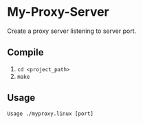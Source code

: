 # My-Proxy-Server

Create a proxy server listening to server port.

## Compile

1. `cd <project_path>`
2. `make`

## Usage

`Usage ./myproxy.linux [port]`
